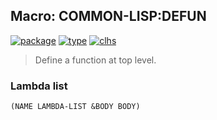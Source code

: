 ## Macro: COMMON-LISP:DEFUN
[![package](https://img.shields.io/badge/Package-COMMON--LISP-5f9ea0.svg?style=social&colorA=999999)](../) [![type](https://img.shields.io/badge/Type-Macro-5f9ea0.svg?style=social&colorA=999999)](../#macro) [![clhs](https://img.shields.io/badge/CLHS-DEFUN-5f9ea0.svg?style=social&colorA=999999)](http://www.lispworks.com/documentation/HyperSpec/Body/m_defun.htm) 

> Define a function at top level.

### Lambda list
```
(NAME LAMBDA-LIST &BODY BODY)
```
